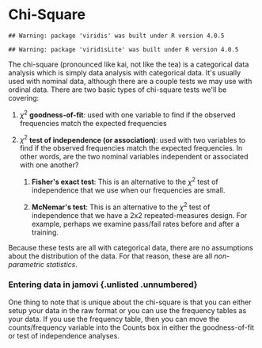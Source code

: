 # Chi-Square


```
## Warning: package 'viridis' was built under R version 4.0.5
```

```
## Warning: package 'viridisLite' was built under R version 4.0.5
```

The chi-square (pronounced like kai, not like the tea) is a categorical data analysis which is simply data analysis with categorical data. It's usually used with nominal data, although there are a couple tests we may use with ordinal data. There are two basic types of chi-square tests we'll be covering:

1.  $\chi^2$ **goodness-of-fit**: used with one variable to find if the observed frequencies match the expected frequencies

2.  $\chi^2$ **test of independence (or association)**: used with two variables to find if the observed frequencies match the expected frequencies. In other words, are the two nominal variables independent or associated with one another?

    1.  **Fisher's exact test**: This is an alternative to the $\chi^2$ test of independence that we use when our frequencies are small.

    2.  **McNemar's test**: This is an alternative to the $\chi^2$ test of independence that we have a 2x2 repeated-measures design. For example, perhaps we examine pass/fail rates before and after a training.

Because these tests are all with categorical data, there are no assumptions about the distribution of the data. For that reason, these are all *non-parametric statistics*.

### Entering data in jamovi {.unlisted .unnumbered}

One thing to note that is unique about the chi-square is that you can either setup your data in the raw format or you can use the frequency tables as your data. If you use the frequency table, then you can move the counts/frequency variable into the Counts box in either the goodness-of-fit or test of independence analyses.
